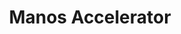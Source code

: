 ---
title: Manos Accelerator
image: "/assets/img/resources/manos.png"
description: Mentorship-driven accelerator program that provides ""hands-on"" education, business resources, infrastructure, capital, and guidance for Latino led startups
categories:
  - Accelerator
link: http://www.manosaccelerator.com/
---